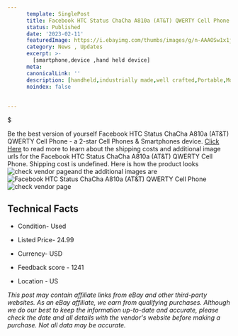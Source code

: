 ```yaml
---
      template: SinglePost
      title: Facebook HTC Status ChaCha A810a (AT&T) QWERTY Cell Phone
      status: Published
      date: '2023-02-11'
      featuredImage: https://i.ebayimg.com/thumbs/images/g/n-AAAOSw1x1j3qj-/s-l225.jpg
      category: News , Updates
      excerpt: >-
        [smartphone,device ,hand held device]
      meta:
      canonicalLink: ''
      description: [handheld,industrially made,well crafted,Portable,Mobile,Compact,Convenient,Lightweight,Maneuverable,Man-portable,Miniature,Carriable,Hand-held,Light,Holdable,Transportable,Mobile device,Pocket-sized,On-the-go,Wireless,Cordless,Compact size,Convenient size, smartphone,device ,hand held device]
      noindex: false
      
        
---
```

$

Be the best version of yourself Facebook HTC Status ChaCha A810a (AT&T) QWERTY Cell Phone - a 2-star Cell Phones & Smartphones device. [Click Here](https://www.ebay.com/itm/234885859188?hash=item36b049c774%3Ag%3An-AAAOSw1x1j3qj-&mkevt=1&mkcid=1&mkrid=711-53200-19255-0&campid=%253CePNCampaignId%253E&customid=%253CreferenceId%253E&toolid=10049) to read more to learn about the shipping costs and additional image urls for the Facebook HTC Status ChaCha A810a (AT&T) QWERTY Cell Phone. Shipping cost is undefined. Here is how the product looks ![check vendor page](https://i.ebayimg.com/thumbs/images/g/n-AAAOSw1x1j3qj-/s-l225.jpg)and the additional images are![Facebook HTC Status ChaCha A810a (AT&T) QWERTY Cell Phone](https://i.ebayimg.com/images/g/n-AAAOSw1x1j3qj-/s-l1600.jpg)![check vendor page](https://origin-galleryplus.ebayimg.com/ws/web/234885859188_2_0_1/225x225.jpg,https://origin-galleryplus.ebayimg.com/ws/web/234885859188_3_0_1/225x225.jpg,https://origin-galleryplus.ebayimg.com/ws/web/234885859188_4_0_1/225x225.jpg,https://origin-galleryplus.ebayimg.com/ws/web/234885859188_5_0_1/225x225.jpg,https://origin-galleryplus.ebayimg.com/ws/web/234885859188_6_0_1/225x225.jpg,https://origin-galleryplus.ebayimg.com/ws/web/234885859188_7_0_1/225x225.jpg,https://origin-galleryplus.ebayimg.com/ws/web/234885859188_8_0_1/225x225.jpg)



 ## Technical Facts 



     
      

 - Condition- Used 


      

 - Listed Price- 24.99 


      

 - Currency- USD 


      

 - Feedback score - 1241 


      

 - Location - US 


      
      

 *_This post may contain affiliate links from eBay and other third-party websites. As an eBay affiliate, we earn from qualifying purchases. Although we do our best to keep the information up-to-date and accurate, please check the date and all details with the vendor's website before making a purchase. Not all data may be accurate._*






